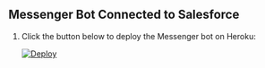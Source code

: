 ## Messenger Bot Connected to Salesforce


1. Click the button below to deploy the Messenger bot on Heroku:

    [![Deploy](https://www.herokucdn.com/deploy/button.png)](https://heroku.com/deploy)
